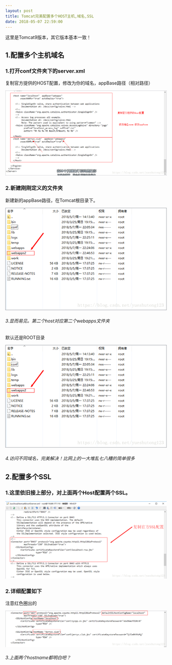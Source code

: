 ```yaml
---
layout: post
title: Tomcat完美配置多个HOST主机,域名,SSL
date: 2018-05-07 22:59:00
---
```

这里是Tomcat9版本，其它版本基本一致！

## 1.配置多个主机域名

### 1.打开conf文件夹下的server.xml

复制官方提供的HOST配置，修改为你的域名，appBase路径（相对路径）

![](./20180507Tomcat完美配置多个HOST主机域名SSL/1136672-20190623135815837-1132963744.png)

### 2.新建刚刚定义的文件夹

新建新的appBase路径，在Tomcat根目录下。

![](./20180507Tomcat完美配置多个HOST主机域名SSL/1136672-20190623135828731-462329430.png)

###### 3.显而易见。第二个host对应第二个webapps文件夹

默认还是ROOT目录

![](./20180507Tomcat完美配置多个HOST主机域名SSL/1136672-20190623135855041-1010630074.png)

###### 4.访问不同域名，完美解决！比网上的一大堆乱七八糟的简单很多

## 2.配置多个SSL

### 1.这里依旧接上部分，对上面两个Host配置两个SSL。

![](./20180507Tomcat完美配置多个HOST主机域名SSL/1136672-20190623135923946-1042707598.png)

### 2.详细配置如下

注意红色圈出的

![](./20180507Tomcat完美配置多个HOST主机域名SSL/1136672-20190623135937136-1417557358.png)

###### 3.上面两个hostname都明白吧？
